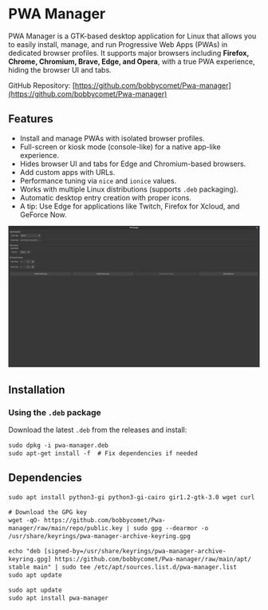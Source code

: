 # PWA Manager


PWA Manager is a GTK-based desktop application for Linux that allows you to easily install, manage, and run Progressive Web Apps (PWAs) in dedicated browser profiles. It supports major browsers including **Firefox, Chrome, Chromium, Brave, Edge, and Opera**, with a true PWA experience, hiding the browser UI and tabs.

GitHub Repository: [https://github.com/bobbycomet/Pwa-manager](https://github.com/bobbycomet/Pwa-manager)


## Features

- Install and manage PWAs with isolated browser profiles.
- Full-screen or kiosk mode (console-like) for a native app-like experience.
- Hides browser UI and tabs for Edge and Chromium-based browsers.
- Add custom apps with URLs.
- Performance tuning via `nice` and `ionice` values.
- Works with multiple Linux distributions (supports `.deb` packaging).
- Automatic desktop entry creation with proper icons.
- A tip: Use Edge for applications like Twitch, Firefox for Xcloud, and GeForce Now.


![pwa manager](pwa.png)


## Installation

### Using the `.deb` package

Download the latest `.deb` from the releases and install:

```
sudo dpkg -i pwa-manager.deb
sudo apt-get install -f  # Fix dependencies if needed
```

## Dependencies
```
sudo apt install python3-gi python3-gi-cairo gir1.2-gtk-3.0 wget curl
```

```
# Download the GPG key
wget -qO- https://github.com/bobbycomet/Pwa-manager/raw/main/repo/public.key | sudo gpg --dearmor -o /usr/share/keyrings/pwa-manager-archive-keyring.gpg
```

```
echo "deb [signed-by=/usr/share/keyrings/pwa-manager-archive-keyring.gpg] https://github.com/bobbycomet/Pwa-manager/raw/main/apt/ stable main" | sudo tee /etc/apt/sources.list.d/pwa-manager.list
sudo apt update
```

```
sudo apt update
sudo apt install pwa-manager
```
